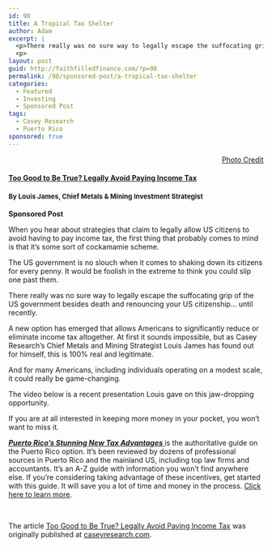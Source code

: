 ```yaml
---
id: 98
title: A Tropical Tax Shelter
author: Adam
excerpt: |
  <p>There really was no sure way to legally escape the suffocating grip of the US government besides death and renouncing your US citizenship… until recently.</p> <p>A new option has emerged that allows Americans to significantly reduce or eliminate income tax altogether.</p>
  <p>
layout: post
guid: http://faithfilledfinance.com/?p=98
permalink: /98/sponsored-post/a-tropical-tax-shelter
categories:
  - Featured
  - Investing
  - Sponsored Post
tags:
  - Casey Research
  - Puerto Rico
sponsored: true
---
```

<p style="text-align: right;">
  <a href="https://flic.kr/p/aJeMXr" target="_blank">Photo Credit</a>
</p>

#### [Too Good to Be True? Legally Avoid Paying Income Tax][1]  
<font size="2"></font>

#### <font size="2">By Louis James, Chief Metals & Mining Investment Strategist</font>

**Sponsored Post**

When you hear about strategies that claim to legally allow US citizens to avoid having to pay income tax, the first thing that probably comes to mind is that it&rsquo;s some sort of cockamamie scheme.



The US government is no slouch when it comes to shaking down its citizens for every penny. It would be foolish in the extreme to think you could slip one past them.

There really was no sure way to legally escape the suffocating grip of the US government besides death and renouncing your US citizenship… until recently.

A new option has emerged that allows Americans to significantly reduce or eliminate income tax altogether. At first it sounds impossible, but as Casey Research&rsquo;s Chief Metals and Mining Strategist Louis James has found out for himself, this is 100% real and legitimate.

And for many Americans, including individuals operating on a modest scale, it could really be game-changing.

The video below is a recent presentation Louis gave on this jaw-dropping opportunity.

If you are at all interested in keeping more money in your pocket, you won&rsquo;t want to miss it.

<div class='embed-container'>
</div>

<a href="http://www.caseyresearch.com/go/v3y33-2/AMW" target="_blank"><strong><em>Puerto Rico&rsquo;s Stunning New Tax&nbsp;Advantages</em></strong>&nbsp;</a>is the authoritative guide on the Puerto Rico option. It&rsquo;s been reviewed by dozens of professional sources in Puerto Rico and the mainland US, including top law firms and accountants. It&rsquo;s an A-Z guide with information you won&rsquo;t find anywhere else. If you&rsquo;re considering taking advantage of these incentives, get started with this guide. It will save you a lot of time and money in the process.&nbsp;<a href="http://www.caseyresearch.com/go/v3y64-2/AMW" target="_blank">Click here to learn more</a>.

&nbsp;

<div id="xvMdV95u77zU" style="clear:both;">
  The article <a href="http://www.caseyresearch.com/go/v3y95-2/AMW" rel="permalink">Too Good to Be True? Legally Avoid Paying Income Tax</a> was originally published at <a href="http://www.caseyresearch.com/go/v3yu6-2/AMW">caseyresearch.com</a>.
</div>

 [1]: http://www.caseyresearch.com/go/v3ydz-2/AMW

